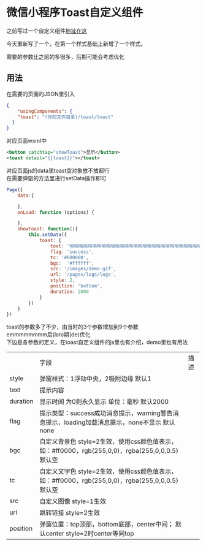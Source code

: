 # 微信小程序Toast自定义组件

之前写过一个自定义组件[地址在这](https://blog.csdn.net/anzhen9/article/details/80593542)

今天重新写了一个，在第一个样式基础上新增了一个样式。

需要的参数比之前的多很多，后期可能会考虑优化


## 用法

在需要的页面的JSON里引入<br>
```json
{
    "usingComponents": {
    "toast": "(你的文件目录)/toast/toast"
  }
}
```
对应页面wxml中<br>
```xml
<button catchtap="showToast">显示</button>
<toast detail="{{toast}}"></toast>
```
对应页面js的data里toast空对象放不放都行<br>
在需要弹窗的方法里进行setData操作即可<br>
```js
Page({
    data:{

    },
    onLoad: function (options) {

    },
    showToast: function(){
        this.setData({
            toast: {
                text: '哈哈哈哈哈哈哈哈哈哈哈哈哈哈哈哈哈哈哈哈哈哈哈哈哈哈哈哈哈哈哈哈哈哈哈哈',
                flag: 'success',
                tc: '#000000',
                bgc:  '#ffffff',
                src: '/images/demo.gif',
                url: '/pages/logs/logs',
                style: 2,
                position: 'bottom',
                duration: 2000
            }
        })
    }
})
```
toast的参数多了不少，由当时的3个参数增加到9个参数<br>
emmmmmmmm后(lan)期(de)优化<br>
下边是各参数的定义，在toast自定义组件的js里也有介绍，demo里也有用法<br>
<table>
    <th>
        <td>字段</td>
        <td>描述</td>
    </th>
    <tr>
        <td>style</td>
        <td>弹窗样式：1浮动中央，2吸附边缘   默认1</td>
    </tr>
    <tr>
        <td>text</td>
        <td>提示内容</td>
    </tr>
    <tr>
        <td>duration</td>
        <td>显示时间  为0则永久显示 单位：毫秒   默认2000</td>
    </tr>
    <tr>
        <td>flag</td>
        <td>提示类型：success成功消息提示，warning警告消息提示，loading加载消息提示，none不显示   默认none</td>
    </tr>
    <tr>
        <td>bgc</td>
        <td>自定义背景色    style=2生效，使用css颜色值表示，如：#ff0000，rgb(255,0,0)，rgba(255,0,0,0.5)    默认空</td>
    </tr>
    <tr>
        <td>tc</td>
        <td>自定义文字色    style=2生效，使用css颜色值表示，如：#ff0000，rgb(255,0,0)，rgba(255,0,0,0.5)    默认空</td>
    </tr>
    <tr>
        <td>src</td>
        <td>自定义图像    style=1生效</td>
    </tr>
    <tr>
        <td>url</td>
        <td>跳转链接    style=2生效</td>
    </tr>
    <tr>
        <td>position</td>
        <td>弹窗位置：top顶部，bottom底部，center中间；   默认center  style=2时center等同top</td>
    </tr>
</table>

